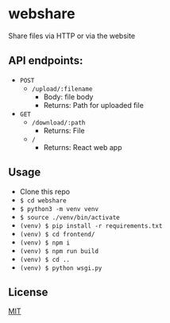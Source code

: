 # webshare

Share files via HTTP or via the website

## API endpoints:
- `POST`
  - `/upload/:filename`
    - Body: file body
    - Returns: Path for uploaded file
- `GET`
  - `/download/:path`
    - Returns: File
  - `/`
    - Returns: React web app

## Usage
- Clone this repo
- `$ cd webshare`
- `$ python3 -m venv venv`
- `$ source ./venv/bin/activate`
- `(venv) $ pip install -r requirements.txt`
- `(venv) $ cd frontend/`
- `(venv) $ npm i`
- `(venv) $ npm run build`
- `(venv) $ cd ..`
- `(venv) $ python wsgi.py`

## License
[MIT](./LICENSE)
